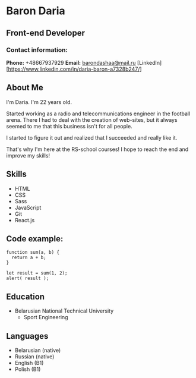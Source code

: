 # Baron Daria

## Front-end Developer 

### Contact information:
**Phone:** +48667937929
**Email:** barondashaa@mail.ru
[LinkedIn][https://www.linkedin.com/in/daria-baron-a7328b247/]

## About Me

I'm Daria. I'm 22 years old.

Started working as a radio and telecommunications engineer in the football arena. There I had to deal with the creation of web-sites, but it always seemed to me that this business isn't for all people. 

I started to figure it out and realized that I succeeded and really like it. 

That's why I'm here at the RS-school courses! I hope to reach the end and improve my skills!

## Skills 

* HTML
* CSS 
* Sass
* JavaScript
* Git
* React.js

## Code example:

```
function sum(a, b) {
  return a + b;
}

let result = sum(1, 2);
alert( result );

```
## Education

* Belarusian National Technical University 
  + Sport Engineering 

## Languages

* Belarusian (native)
* Russian (native)
* English (B1)
* Polish (B1)








